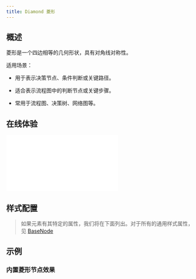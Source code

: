 ```yaml
---
title: Diamond 菱形
---
```


## 概述

菱形是一个四边相等的几何形状，具有对角线对称性。

适用场景：

- 用于表示决策节点、条件判断或关键路径。

- 适合表示流程图中的判断节点或关键步骤。

- 常用于流程图、决策树、网络图等。

## 在线体验

<embed src="@/common/api/elements/nodes/diamond.md"></embed>

## 样式配置

> 如果元素有其特定的属性，我们将在下面列出。对于所有的通用样式属性，见 [BaseNode](/manual/element/node/build-in/base-node)

## 示例

### 内置菱形节点效果

<Playground path="element/node/demo/diamond.js" rid="default-diamond-node"></Playground>
